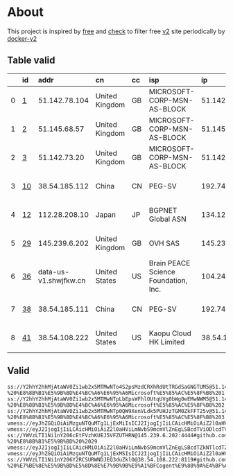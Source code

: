 
# About

This project is inspired by [free](https://github.com/freefq/free) and [check](https://github.com/yeahwu/check) to filter free [v2](https://github.com/v2fly/v2ray-core) site periodically by [docker-v2](https://hub.docker.com/r/v2ray/official)

    

## Table valid
|    | id                   | addr                  | cn             | cc   | isp                                  | ip              | chatgpt          |
|---:|:---------------------|:----------------------|:---------------|:-----|:-------------------------------------|:----------------|:-----------------|
|  0 | [1](config/1.json)   | 51.142.78.104         | United Kingdom | GB   | MICROSOFT-CORP-MSN-AS-BLOCK          | 51.142.78.104   | Yes (Region: GB) |
|  1 | [2](config/2.json)   | 51.145.68.57          | United Kingdom | GB   | MICROSOFT-CORP-MSN-AS-BLOCK          | 51.145.68.57    | Yes (Region: GB) |
|  2 | [3](config/3.json)   | 51.142.73.20          | United Kingdom | GB   | MICROSOFT-CORP-MSN-AS-BLOCK          | 51.142.73.20    | Yes (Region: GB) |
|  3 | [10](config/10.json) | 38.54.185.112         | China          | CN   | PEG-SV                               | 192.74.239.146  | Yes (Region: US) |
|  4 | [12](config/12.json) | 112.28.208.10         | Japan          | JP   | BGPNET Global ASN                    | 134.122.133.144 | Yes (Region: SG) |
|  5 | [29](config/29.json) | 145.239.6.202         | United Kingdom | GB   | OVH SAS                              | 145.239.6.202   | Yes (Region: GB) |
|  6 | [36](config/36.json) | data-us-v1.shwjfkw.cn | United States  | US   | Brain PEACE Science Foundation, Inc. | 104.249.174.138 | Yes (Region: US) |
|  7 | [38](config/38.json) | 38.54.185.111         | China          | CN   | PEG-SV                               | 192.74.239.146  | Yes (Region: US) |
|  8 | [41](config/41.json) | 38.54.108.222         | United States  | US   | Kaopu Cloud HK Limited               | 38.54.108.222   | Yes (Region: US) |

## Valid
```
ss://Y2hhY2hhMjAtaWV0Zi1wb2x5MTMwNTo4S2psMzdCRXhRdUtTRGdSaGNGTUM5@51.142.78.104:34817#github.com/freefq%20-%20%E8%8B%B1%E5%9B%BD%E4%BC%A6%E6%95%A6Microsoft%E5%85%AC%E5%8F%B8%201
ss://Y2hhY2hhMjAtaWV0Zi1wb2x5MTMwNTpLbEpsWFhlOUtqUVg0bWg0eEMwNWM5@51.145.68.57:13751#github.com/freefq%20-%20%E8%8B%B1%E5%9B%BD%E4%BC%A6%E6%95%A6Microsoft%E5%85%AC%E5%8F%B8%202
ss://Y2hhY2hhMjAtaWV0Zi1wb2x5MTMwNTp0QW9XenVLdk5PUHJzTGM0ZkFFT25v@51.142.73.20:6961#github.com/freefq%20-%20%E8%8B%B1%E5%9B%BD%E4%BC%A6%E6%95%A6Microsoft%E5%85%AC%E5%8F%B8%203
vmess://eyJhZGQiOiAiMzguNTQuMTg1LjExMiIsICJ2IjogIjIiLCAicHMiOiAiZ2l0aHViLmNvbS9mcmVlZnEgLSBcdTdmOGVcdTU2ZmRcdTUzNGVcdTc2ZGJcdTk4N2ZDb2dlbnRcdTkwMWFcdTRmZTFcdTUxNmNcdTUzZjggMTAiLCAicG9ydCI6IDMwMDAwLCAiaWQiOiAiNDE4MDQ4YWYtYTI5My00Yjk5LTliMGMtOThjYTM1ODBkZDI0IiwgImFpZCI6ICI2NCIsICJuZXQiOiAid3MiLCAidHlwZSI6ICIiLCAiaG9zdCI6ICJ3d3cuNzM2NjQ5OTkueHl6IiwgInBhdGgiOiAiL3BhdGgvMTcwMTA5MTEzMzQwOSIsICJ0bHMiOiAidGxzIn0=
vmess://eyJ2IjogIjIiLCAicHMiOiAiZ2l0aHViLmNvbS9mcmVlZnEgLSBcdTViODlcdTVmYmRcdTc3MDFcdTU0MDhcdTgwYTVcdTVlMDJcdTc5ZmJcdTUyYTggMTIiLCAiYWRkIjogIjExMi4yOC4yMDguMTAiLCAicG9ydCI6ICI0NjYwMiIsICJpZCI6ICI0MTgwNDhhZi1hMjkzLTRiOTktOWIwYy05OGNhMzU4MGRkMjQiLCAiYWlkIjogIjY0IiwgInNjeSI6ICJhdXRvIiwgIm5ldCI6ICJ0Y3AiLCAidHlwZSI6ICJub25lIiwgImhvc3QiOiAiIiwgInBhdGgiOiAiLyIsICJ0bHMiOiAiIiwgInNuaSI6ICIiLCAiYWxwbiI6ICIifQ==
ss://YWVzLTI1Ni1nY206cEtFVzhKUEJ5VFZUTHRN@145.239.6.202:4444#github.com/freefq%20-%20%E8%8B%B1%E5%9B%BD%20%2029
vmess://eyJ2IjogIjIiLCAicHMiOiAiZ2l0aHViLmNvbS9mcmVlZnEgLSBcdTZkNTlcdTZjNWZcdTc3MDFcdTc5ZmJcdTUyYTggMzYiLCAiYWRkIjogImRhdGEtdXMtdjEuc2h3amZrdy5jbiIsICJwb3J0IjogIjIwNDAxIiwgImFpZCI6IDAsICJzY3kiOiAiYXV0byIsICJuZXQiOiAid3MiLCAidHlwZSI6ICJub25lIiwgInRscyI6ICIiLCAiaWQiOiAiYjE0NzhlMjQtNDkxNi0zYWJlLThmMTctMTU5MzEwMTJlY2JlIiwgInNuaSI6ICIiLCAiaG9zdCI6ICJkYXRhLXVzLXYxLnNod2pma3cuY24iLCAicGF0aCI6ICIvZGViaWFuIn0=
vmess://eyJhZGQiOiAiMzguNTQuMTg1LjExMSIsICJ2IjogIjIiLCAicHMiOiAiZ2l0aHViLmNvbS9mcmVlZnEgLSBcdTdmOGVcdTU2ZmRcdTUzNGVcdTc2ZGJcdTk4N2ZDb2dlbnRcdTkwMWFcdTRmZTFcdTUxNmNcdTUzZjggMzgiLCAicG9ydCI6IDMwMDAwLCAiaWQiOiAiNDE4MDQ4YWYtYTI5My00Yjk5LTliMGMtOThjYTM1ODBkZDI0IiwgImFpZCI6ICI2NCIsICJuZXQiOiAid3MiLCAidHlwZSI6ICIiLCAiaG9zdCI6ICJ3d3cuNzM2NjQ5OTkueHl6IiwgInBhdGgiOiAiL3BhdGgvMTcwMDY1NzYyNTE4MSIsICJ0bHMiOiAidGxzIn0=
ss://YWVzLTI1Ni1nY206Y2RCSURWNDJEQ3duZklO@38.54.108.222:8119#github.com/freefq%20-%20%E7%BE%8E%E5%9B%BD%E5%8D%8E%E7%9B%9B%E9%A1%BFCogent%E9%80%9A%E4%BF%A1%E5%85%AC%E5%8F%B8%2041
```

